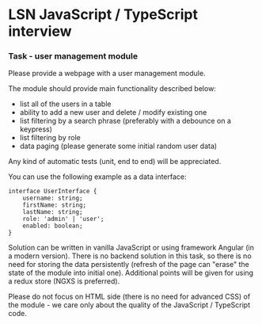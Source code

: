 # LSN JavaScript / TypeScript interview

### Task - user management module

Please provide a webpage with a user management module.

The module should provide main functionality described below:

* list all of the users in a table
* ability to add a new user and delete / modify existing one
* list filtering by a search phrase (preferably with a debounce on a keypress)
* list filtering by role
* data paging (please generate some initial random user data)

Any kind of automatic tests (unit, end to end) will be appreciated.

You can use the following example as a data interface:

```
interface UserInterface {
    username: string;
    firstName: string;
    lastName: string;
    role: 'admin' | 'user';
    enabled: boolean;
}
```

Solution can be written in vanilla JavaScript or using framework Angular (in a modern version). There is no backend solution in this task, so there is no need for storing the data persistently (refresh of the page can "erase" the state of the module into initial one). Additional points will be given for using a redux store (NGXS is preferred). 

Please do not focus on HTML side (there is no need for advanced CSS) of the module - we care only about the quality of the JavaScript / TypeScript code.
